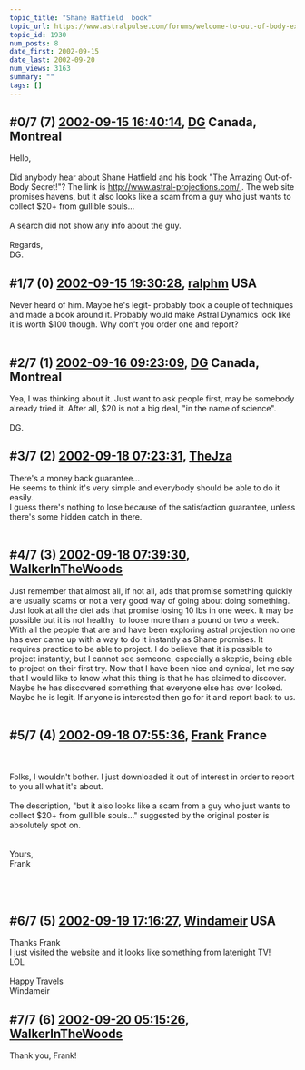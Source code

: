 ```yaml
---
topic_title: "Shane Hatfield  book"
topic_url: https://www.astralpulse.com/forums/welcome-to-out-of-body-experiences!/shane-hatfield-book
topic_id: 1930
num_posts: 8
date_first: 2002-09-15
date_last: 2002-09-20
num_views: 3163
summary: ""
tags: []
---
```


## \#0/7 (7) [2002-09-15 16:40:14](https://www.astralpulse.com/forums/index.php?msg=117664), [DG](https://www.astralpulse.com/forums/profile/?u=399) Canada, Montreal ##
<section>
Hello,
<br>
<br>
Did anybody hear about Shane Hatfield and his book "The Amazing Out-of-Body Secret!"? The link is
<a class="bbc_link" href="http://www.astral-projections.com/" rel="noopener" target="_blank">
 http://www.astral-projections.com/
</a>
. The web site promises havens, but it also looks like a scam from a guy who just wants to collect $20+ from gullible souls...
<br>
<br>
A search did not show any info about the guy.
<br>
<br>
Regards,
<br>
DG.
<br>
</section>

## \#1/7 (0) [2002-09-15 19:30:28](https://www.astralpulse.com/forums/index.php?msg=12584), [ralphm](https://www.astralpulse.com/forums/profile/?u=488) USA ##
<section>
Never heard of him. Maybe he's legit- probably took a couple of techniques and made a book around it. Probably would make Astral Dynamics look like it is worth $100 though. Why don't you order one and report?
<br>
<br>
</section>

## \#2/7 (1) [2002-09-16 09:23:09](https://www.astralpulse.com/forums/index.php?msg=12640), [DG](https://www.astralpulse.com/forums/profile/?u=399) Canada, Montreal ##
<section>
Yea, I was thinking about it. Just want to ask people first, may be somebody already tried it. After all, $20 is not a big deal, "in the name of science".
<br>
<br>
DG.
<br>
</section>

## \#3/7 (2) [2002-09-18 07:23:31](https://www.astralpulse.com/forums/index.php?msg=12800), [TheJza](https://www.astralpulse.com/forums/profile/?u=218)  ##
<section>
There's a money back guarantee...
<br>
He seems to think it's very simple and everybody should be able to do it easily.
<br>
I guess there's nothing to lose because of the satisfaction guarantee, unless there's some hidden catch in there.
<br>
<br>
</section>

## \#4/7 (3) [2002-09-18 07:39:30](https://www.astralpulse.com/forums/index.php?msg=12802), [WalkerInTheWoods](https://www.astralpulse.com/forums/profile/?u=404)  ##
<section>
Just remember that almost all, if not all, ads that promise something quickly are usually scams or not a very good way of going about doing something. Just look at all the diet ads that promise losing 10 lbs in one week. It may be possible but it is not healthy  to loose more than a pound or two a week. With all the people that are and have been exploring astral projection no one has ever came up with a way to do it instantly as Shane promises. It requires practice to be able to project. I do believe that it is possible to project instantly, but I cannot see someone, especially a skeptic, being able to project on their first try. Now that I have been nice and cynical, let me say that I would like to know what this thing is that he has claimed to discover. Maybe he has discovered something that everyone else has over looked. Maybe he is legit. If anyone is interested then go for it and report back to us.
<br>
<br>
</section>

## \#5/7 (4) [2002-09-18 07:55:36](https://www.astralpulse.com/forums/index.php?msg=12804), [Frank](https://www.astralpulse.com/forums/profile/?u=359) France ##
<section>
<br>
<br>
Folks, I wouldn't bother. I just downloaded it out of interest in order to report to you all what it's about.
<br>
<br>
The description, "but it also looks like a scam from a guy who just wants to collect $20+ from gullible souls..." suggested by the original poster is absolutely spot on.
<br>
<br>
<br>
Yours,
<br>
Frank
<br>
<br>
<br>
<br>
</section>

## \#6/7 (5) [2002-09-19 17:16:27](https://www.astralpulse.com/forums/index.php?msg=12907), [Windameir](https://www.astralpulse.com/forums/profile/?u=815) USA ##
<section>
Thanks Frank
<br>
I just visited the website and it looks like something from latenight TV!
<br>
LOL
<br>
<br>
Happy Travels
<br>
Windameir
</section>

## \#7/7 (6) [2002-09-20 05:15:26](https://www.astralpulse.com/forums/index.php?msg=12951), [WalkerInTheWoods](https://www.astralpulse.com/forums/profile/?u=404)  ##
<section>
Thank you, Frank!
<br>
<br>
</section>